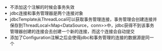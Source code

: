 - 不添加这个注解的时候会事务失效
- jdbc连接和事务管理器是两个连接对象
- jdbcTemplate从ThreadLocal可以获取事务管理连接，事务管理会创建连接并保存到ThreadLocal<Map<DataSource，conn>>中，jdbc获得不到该事务管理器创建的连接会去创建一个新的连接，而这个连接会自动提交
- 添加了Configuration注解之后会使得jdbc和事务管理的连接的数据源是同一个